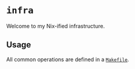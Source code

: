 # `infra`

Welcome to my Nix-ified infrastructure.

## Usage

All common operations are defined in a [`Makefile`](./Makefile).
